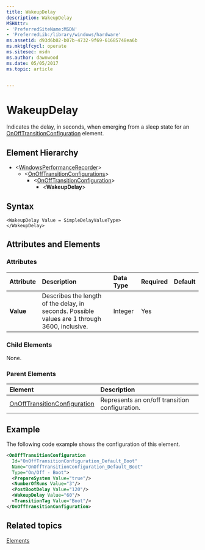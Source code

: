 ```yaml
---
title: WakeupDelay
description: WakeupDelay
MSHAttr:
- 'PreferredSiteName:MSDN'
- 'PreferredLib:/library/windows/hardware'
ms.assetid: d93d6b02-b07b-4732-9f69-61685748ea6b
ms.mktglfcycl: operate
ms.sitesec: msdn
ms.author: dawnwood
ms.date: 05/05/2017
ms.topic: article


---
```



# WakeupDelay

Indicates the delay, in seconds, when emerging from a sleep state for an [OnOffTransitionConfiguration](onofftransitionconfiguration.md) element.


## Element Hierarchy

* \<[WindowsPerformanceRecorder](windowsperformancerecorder.md)\>
  * \<[OnOffTransitionConfigurations](onofftransitionconfigurations.md)\>
    * \<[OnOffTransitionConfiguration](onofftransitionconfiguration.md)\>
      * \<**WakeupDelay**\>


## Syntax

```
<WakeupDelay Value = SimpleDelayValueType>
</WakeupDelay>
```


## Attributes and Elements


### Attributes

| Attribute | Description                                                                                   | Data Type | Required | Default |
| :-------- | :-------------------------------------------------------------------------------------------- | :-------- | :------- | :------ |
| **Value** | Describes the length of the delay, in seconds. Possible values are 1 through 3600, inclusive. | Integer   | Yes      |         |


### Child Elements

None.


### Parent Elements

| Element                                                         | Description                                    |
| :-------------------------------------------------------------- | :--------------------------------------------- |
| [OnOffTransitionConfiguration](onofftransitionconfiguration.md) | Represents an on/off transition configuration. |


## Example

The following code example shows the configuration of this element.

```xml
<OnOffTransitionConfiguration
  Id="OnOffTransitionConfiguration_Default_Boot"
  Name="OnOffTransitionConfiguration_Default_Boot"
  Type="On/Off - Boot">
  <PrepareSystem Value="true"/>
  <NumberOfRuns Value="3"/>
  <PostBootDelay Value="120"/>
  <WakeupDelay Value="60"/>
  <TransitionTag Value="Boot"/>
</OnOffTransitionConfiguration>
```


## Related topics

[Elements](elements.md)

